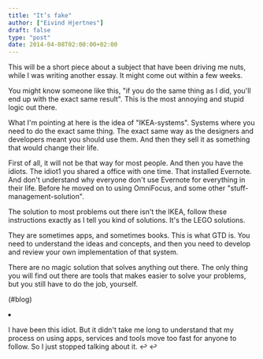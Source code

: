 ```yaml
---
title: "It’s fake"
author: ["Eivind Hjertnes"]
draft: false
type: "post"
date: 2014-04-08T02:00:00+02:00
---
```


This will be a short piece about a subject that have been driving me
nuts, while I was writing another essay. It might come out within a few
weeks.

You might know someone like this, "if you do the same thing as I did,
you'll end up with the exact same result". This is the most annoying and
stupid logic out there.

What I'm pointing at here is the idea of "IKEA-systems". Systems where
you need to do the exact same thing. The exact same way as the designers
and developers meant you should use them. And then they sell it as
something that would change their life.

First of all, it will not be that way for most people. And then you have
the idiots. The idiot1 you shared a office with one time. That installed
Evernote. And don't understand why everyone don't use Evernote for
everything in their life. Before he moved on to using OmniFocus, and
some other "stuff-management-solution".

The solution to most problems out there isn't the IKEA, follow these
instructions exactly as I tell you kind of solutions. It's the LEGO
solutions.

They are sometimes apps, and sometimes books. This is what GTD is. You
need to understand the ideas and concepts, and then you need to develop
and review your own implementation of that system.

There are no magic solution that solves anything out there. The only
thing you will find out there are tools that makes easier to solve your
problems, but you still have to do the job, yourself.

(#blog)

<div class="HTML">
  <div></div>

<li id="fn-0">

</div>

I have been this idiot. But it didn't take me long to understand that my
process on using apps, services and tools move too fast for anyone to
follow. So I just stopped talking about it. ↩ ↩
